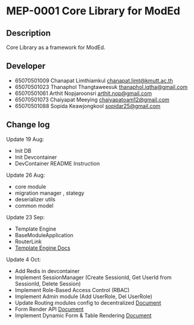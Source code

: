 # MEP-0001 Core Library for ModEd

## Description

Core Library as a framework for ModEd.

## Developer

- 65070501009 Chanapat Limthiamkul chanapat.limt@kmutt.ac.th
- 65070501023 Thanaphol Thangtaweesuk thanaphol.iqtha@gmail.com
- 65070501061 Arthit Nopjaroonsri arthit.nop@gmail.com
- 65070501073 Chaiyapat Meeying chaiyapatoam12@gmail.com
- 65070501088 Sopida Keawjongkool sopidar25@gmail.com


## Change log

Update 19 Aug:
- Init DB
- Init Devcontainer
- DevContainer README Instruction

Update 26 Aug:
- core module
- migration manager , stategy
- deserializer utils
- common model 

Update 23 Sep:
- Template Engine
- BaseModuleApplication
- RouterLink
- [Template Engine Docs](../../ModEd/core/Template-Engine-Quick-Reference.md)

Update 4 Oct:
- Add Redis in devcontainer
- Implement SessionManager (Create SessionId, Get UserId from SessionId, Delete Session)
- Implement Role-Based Access Control (RBAC)
- Implement Admin module (Add UserRole, Del UserRole)
- Update Routing modules config to decentralized [Document](../../ModEd/core/MODULE_CONFIGURATION.md)
- Form Render API [Document](../../ModEd/core/GenFormTable.md)
- Implement Dynamic Form & Table Rendering [Document](../../ModEd/core/AdvanceFormRender-AdvanceTableRender-Guide.md)